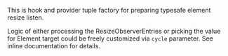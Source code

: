 This is hook and provider tuple factory for preparing typesafe element resize listen.

Logic of either processing the ResizeObserverEntries or picking the value for Element target could be freely customized via `cycle` parameter. See inline documentation for details.
